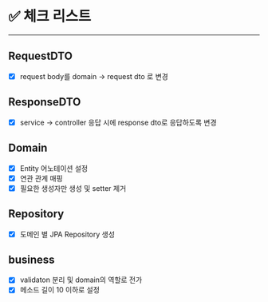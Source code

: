 # ✅ 체크 리스트

---

## RequestDTO
- [x] request body를 domain -> request dto 로 변경

## ResponseDTO
- [x] service -> controller 응답 시에 response dto로 응답하도록 변경 

## Domain
- [x] Entity 어노테이션 설정
- [x] 연관 관계 매핑
- [x] 필요한 생성자만 생성 및 setter 제거

## Repository
- [x] 도메인 별 JPA Repository 생성

## business
- [x] validaton 분리 및 domain의 역할로 전가
- [x] 메소드 길이 10 이하로 설정

